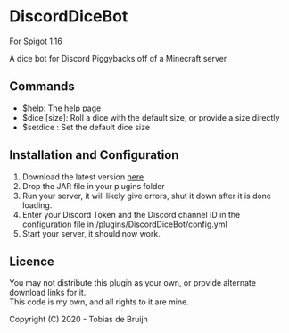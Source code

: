 # DiscordDiceBot
For Spigot 1.16

A dice bot for Discord
Piggybacks off of a Minecraft server

## Commands
- $help: The help page
- $dice [size]: Roll a dice with the default size, or provide a size directly
- $setdice <size>: Set the default dice size
  
## Installation and Configuration
1. Download the latest version [here](https://github.com/TheDutchMC/DiscordDiceBot/releases)
2. Drop the JAR file in your plugins folder
3. Run your server, it will likely give errors, shut it down after it is done loading.
4. Enter your Discord Token and the Discord channel ID in the configuration file in /plugins/DiscordDiceBot/config.yml
5. Start your server, it should now work.

## Licence
You may not distribute this plugin as your own, or provide alternate download links for it.  
This code is my own, and all rights to it are mine.

Copyright (C) 2020 - Tobias de Bruijn
